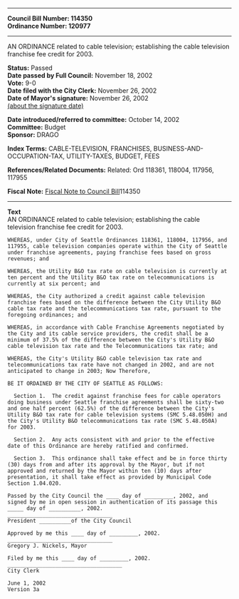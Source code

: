 * * * * *  
  
**Council Bill Number: [](#h0)[](#h2)114350**   
**Ordinance Number: 120977**  
  
* * * * *  
  
AN ORDINANCE related to cable television; establishing the cable television franchise fee credit for 2003.  
  
**Status:** Passed   
**Date passed by Full Council:** November 18, 2002   
**Vote:** 9-0   
**Date filed with the City Clerk:** November 26, 2002   
**Date of Mayor's signature:** November 26, 2002   
[(about the signature date)](/~public/approvaldate.htm)   
  
  
**Date introduced/referred to committee:** October 14, 2002   
**Committee:** Budget   
**Sponsor:** DRAGO   
  
**Index Terms:** CABLE-TELEVISION, FRANCHISES, BUSINESS-AND-OCCUPATION-TAX, UTILITY-TAXES, BUDGET, FEES  
  
**References/Related Documents:** Related: Ord 118361, 118004, 117956, 117955  
  
**Fiscal Note:** [Fiscal Note to Council Bill](http://clerk.seattle.gov/~public/fnote/114350.htm)[](#h1)[](#h3)114350  
  
* * * * *  
  
**Text**  
    AN ORDINANCE related to cable television; establishing the cable  
    television franchise fee credit for 2003.  
  
    WHEREAS, under City of Seattle Ordinances 118361, 118004, 117956, and  
    117955, cable television companies operate within the City of Seattle  
    under franchise agreements, paying franchise fees based on gross  
    revenues; and  
  
    WHEREAS, the Utility B&O tax rate on cable television is currently at  
    ten percent and the Utility B&O tax rate on telecommunications is  
    currently at six percent; and  
  
    WHEREAS, the City authorized a credit against cable television  
    franchise fees based on the difference between the City Utility B&O  
    cable tax rate and the telecommunications tax rate, pursuant to the  
    foregoing ordinances; and  
  
    WHEREAS, in accordance with Cable Franchise Agreements negotiated by  
    the City and its cable service providers, the credit shall be a  
    minimum of 37.5% of the difference between the City's Utility B&O  
    cable television tax rate and the Telecommunications tax rate; and  
  
    WHEREAS, the City's Utility B&O cable television tax rate and  
    telecommunications tax rate have not changed in 2002, and are not  
    anticipated to change in 2003; Now Therefore,  
  
    BE IT ORDAINED BY THE CITY OF SEATTLE AS FOLLOWS:  
  
      Section 1.  The credit against franchise fees for cable operators  
    doing business under Seattle franchise agreements shall be sixty-two  
    and one half percent (62.5%) of the difference between the City's  
    Utility B&O tax rate for cable television systems (SMC 5.48.050H) and  
    the City's Utility B&O telecommunications tax rate (SMC 5.48.050A)  
    for 2003.  
  
      Section 2.  Any acts consistent with and prior to the effective  
    date of this Ordinance are hereby ratified and confirmed.  
  
      Section 3.  This ordinance shall take effect and be in force thirty  
    (30) days from and after its approval by the Mayor, but if not  
    approved and returned by the Mayor within ten (10) days after  
    presentation, it shall take effect as provided by Municipal Code  
    Section 1.04.020.  
  
    Passed by the City Council the ____ day of _________, 2002, and  
    signed by me in open session in authentication of its passage this  
    _____ day of __________, 2002.  
    _________________________________  
    President __________of the City Council  
  
    Approved by me this ____ day of _________, 2002.  
    _________________________________  
    Gregory J. Nickels, Mayor  
  
    Filed by me this ____ day of _________, 2002.  
    ____________________________________  
    City Clerk  
  
    June 1, 2002  
    Version 3a  
